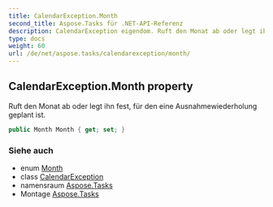 ```yaml
---
title: CalendarException.Month
second_title: Aspose.Tasks für .NET-API-Referenz
description: CalendarException eigendom. Ruft den Monat ab oder legt ihn fest für den eine Ausnahmewiederholung geplant ist.
type: docs
weight: 60
url: /de/net/aspose.tasks/calendarexception/month/
---
```

## CalendarException.Month property

Ruft den Monat ab oder legt ihn fest, für den eine Ausnahmewiederholung geplant ist.

```csharp
public Month Month { get; set; }
```

### Siehe auch

* enum [Month](../../month/)
* class [CalendarException](../)
* namensraum [Aspose.Tasks](../../calendarexception/)
* Montage [Aspose.Tasks](../../../)


